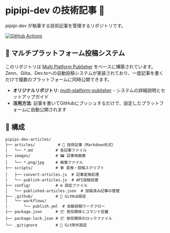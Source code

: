 # pipipi-dev の技術記事 📝

pipipi-dev が執筆する技術記事を管理するリポジトリです。

[![GitHub Actions](https://github.com/pipipi-dev/pipipi-dev-articles/workflows/Multi%20Platform%20Publisher/badge.svg)](https://github.com/pipipi-dev/pipipi-dev-articles/actions)

## 🚀 マルチプラットフォーム投稿システム

このリポジトリは [Multi Platform Publisher](https://github.com/pipipi-dev/multi-platform-publisher) をベースに構築されています。Zenn、Qiita、Dev.toへの自動投稿システムが実装されており、一度記事を書くだけで複数のプラットフォームに同時公開できます。

- **オリジナルリポジトリ**: [multi-platform-publisher](https://github.com/pipipi-dev/multi-platform-publisher) - システムの詳細説明とセットアップガイド
- **活用方法**: 記事を書いてGitHubにプッシュするだけで、設定したプラットフォームに自動公開されます

## 📂 構成

```
pipipi-dev-articles/
├── articles/          # 📝 技術記事（Markdown形式）
│   └── *.md          # 各記事ファイル
├── images/           # 🖼️ 記事用画像
│   └── *.png/jpg     # 画像ファイル
├── scripts/          # 🛠️ 変換・投稿スクリプト
│   ├── convert-articles.js  # 記事変換処理
│   └── publish-articles.js  # API投稿処理
├── config/           # ⚙️ 設定ファイル
│   └── published-articles.json  # 投稿済み記事の管理
├── .github/          # 🤖 GitHub設定
│   └── workflows/
│       └── publish.yml  # 自動投稿ワークフロー
├── package.json      # 📦 依存関係とコマンド定義
├── package-lock.json # 📦 依存関係のロックファイル
└── .gitignore        # 📝 Git除外設定
```